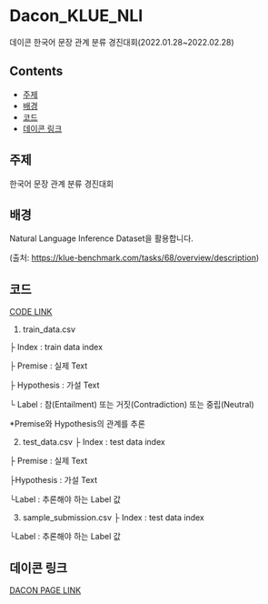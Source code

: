 # Dacon_KLUE_NLI
데이콘 한국어 문장 관계 분류 경진대회(2022.01.28~2022.02.28)

## Contents
* [주제](https://github.com/chohs1221/Dacon_KLUE_NLI/#주제)
* [배경](https://github.com/chohs1221/Dacon_KLUE_NLI/#배경)
* [코드](https://github.com/chohs1221/Dacon_KLUE_NLI/#코드)
* [데이콘 링크](https://github.com/chohs1221/Dacon_KLUE_NLI/#데이콘-링크)
## 주제   
한국어 문장 관계 분류 경진대회 
## 배경   
 Natural Language Inference Dataset을 활용합니다.   

(출처: https://klue-benchmark.com/tasks/68/overview/description)   
## 코드   
[CODE LINK](https://github.com/chohs1221/Dacon_KLUE_NLI/blob/master/nli_RoBERTa_large.ipynb)
1. train_data.csv

├ Index : train data index

├ Premise : 실제 Text

├ Hypothesis : 가설 Text

└ Label : 참(Entailment) 또는 거짓(Contradiction) 또는 중립(Neutral)



*Premise와 Hypothesis의 관계를 추론



2. test_data.csv
├ Index : test data index

├ Premise : 실제 Text

├Hypothesis : 가설 Text

└Label : 추론해야 하는 Label 값



3. sample_submission.csv
├ Index : test data index

└Label : 추론해야 하는 Label 값  
## 데이콘 링크
[DACON PAGE LINK](https://dacon.io/competitions/official/235875/overview/description)
